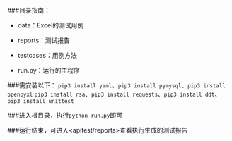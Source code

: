 ###目录指南：
- data：Excel的测试用例

- reports：测试报告

- testcases：用例方法

- run.py：运行的主程序


###需安装以下：
`pip3 install yaml`、`pip3 install pymysql`、`pip3 install openpyxl`
`pip3 install rsa`、`pip3 install requests`、`pip3 install ddt`、`pip3 install unittest`


###进入根目录，执行`python run.py`即可

###运行结束，可进入<apitest/reports>查看执行生成的测试报告

